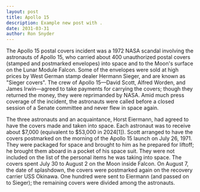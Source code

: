 ```yaml
---
layout: post
title: Apollo 15 
description: Example new post with .
date: 2031-03-31
author: Ron Snyder
---
```


The Apollo 15 postal covers incident was a 1972 NASA scandal involving the astronauts of Apollo 15, who carried about 400 unauthorized postal covers (stamped and postmarked envelopes) into space and to the Moon's surface on the Lunar Module Falcon. Some of the envelopes were sold at high prices by West German stamp dealer Hermann Sieger, and are known as "Sieger covers". The crew of Apollo 15—David Scott, Alfred Worden, and James Irwin—agreed to take payments for carrying the covers; though they returned the money, they were reprimanded by NASA. Amid much press coverage of the incident, the astronauts were called before a closed session of a Senate committee and never flew in space again.

The three astronauts and an acquaintance, Horst Eiermann, had agreed to have the covers made and taken into space. Each astronaut was to receive about $7,000 (equivalent to $53,000 in 2024[1]). Scott arranged to have the covers postmarked on the morning of the Apollo 15 launch on July 26, 1971. They were packaged for space and brought to him as he prepared for liftoff; he brought them aboard in a pocket of his space suit. They were not included on the list of the personal items he was taking into space. The covers spent July 30 to August 2 on the Moon inside Falcon. On August 7, the date of splashdown, the covers were postmarked again on the recovery carrier USS Okinawa. One hundred were sent to Eiermann (and passed on to Sieger); the remaining covers were divided among the astronauts.
